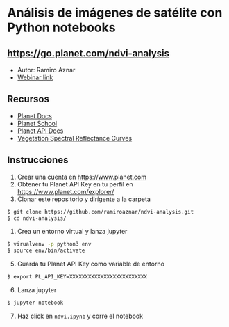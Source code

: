 # Análisis de imágenes de satélite con Python notebooks
## https://go.planet.com/ndvi-analysis

* Autor: Ramiro Aznar
* [Webinar link](https://www.unigis.es/webinar-analisis-de-imagenes-de-satelite-con-python-notebooks/) 

## Recursos

* [Planet Docs](https://developers.planet.com/docs/)
* [Planet School](https://developers.planet.com/planetschool/)
* [Planet API Docs](https://developers.planet.com/docs/data/)
* [Vegetation Spectral Reflectance Curves](http://gsp.humboldt.edu/OLM/Courses/GSP_216_Online/lesson2-1/vegetation.html#:~:text=Vegetation%20has%20a%20unique%20spectral,the%20spectral%20reflectance%20of%20vegetation.)

## Instrucciones

1. Crear una cuenta en https://www.planet.com
2. Obtener tu Planet API Key en tu perfil en https://www.planet.com/explorer/
3. Clonar este repositorio y dirígente a la carpeta

```bash
$ git clone https://github.com/ramiroaznar/ndvi-analysis.git
$ cd ndvi-analysis/
```

1. Crea un entorno virtual y lanza jupyter

```bash
$ virualvenv -p python3 env
$ source env/bin/activate
```

5. Guarda tu Planet API Key como variable de entorno

```bash
$ export PL_API_KEY=XXXXXXXXXXXXXXXXXXXXXXXXX
```

6. Lanza jupyter

```bash
$ jupyter notebook
```

7. Haz click en `ndvi.ipynb` y corre el notebook
